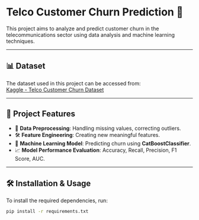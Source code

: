 # Telco Customer Churn Prediction 🚀

This project aims to analyze and predict customer churn in the telecommunications sector using data analysis and machine learning techniques.

---

## 📊 Dataset  
The dataset used in this project can be accessed from:  
[Kaggle - Telco Customer Churn Dataset](https://www.kaggle.com/datasets/blastchar/telco-customer-churn)

---

## 🚀 Project Features
- 📌 **Data Preprocessing**: Handling missing values, correcting outliers.
- 🛠 **Feature Engineering**: Creating new meaningful features.
- 🤖 **Machine Learning Model**: Predicting churn using **CatBoostClassifier**.
- 📈 **Model Performance Evaluation**: Accuracy, Recall, Precision, F1 Score, AUC.

---

## 🛠 Installation & Usage
To install the required dependencies, run:

```sh
pip install -r requirements.txt
